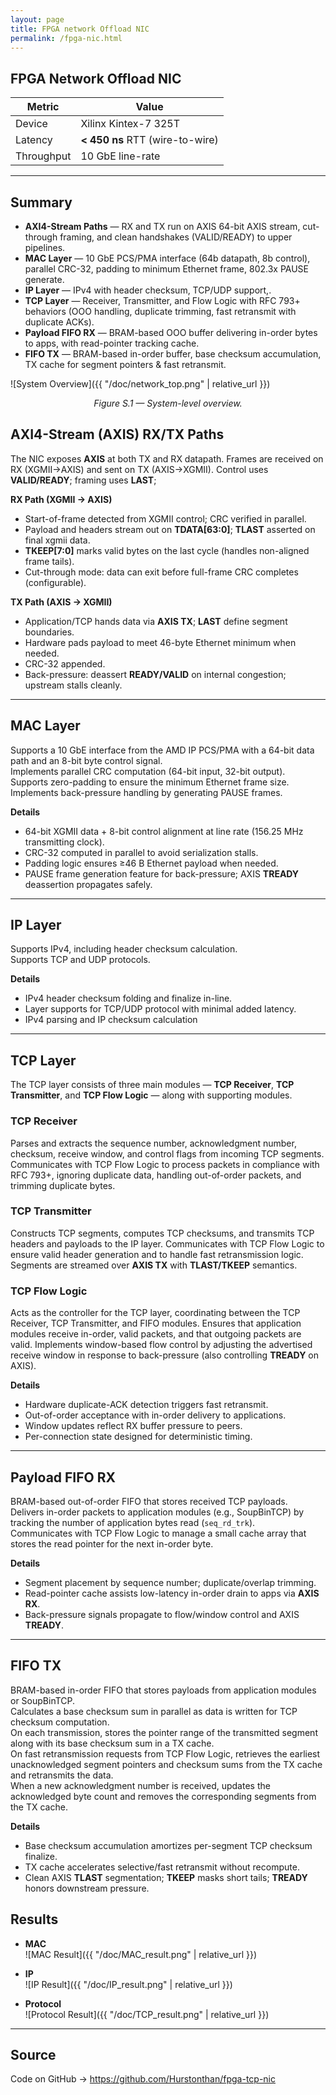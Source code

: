 ```yaml
---
layout: page
title: FPGA network Offload NIC
permalink: /fpga-nic.html
---
```


## FPGA Network Offload NIC

| Metric | Value |
|--------|-------|
| Device | Xilinx Kintex-7 325T |
| Latency | **< 450 ns** RTT (wire-to-wire) |
| Throughput | 10 GbE line-rate |

---

## Summary

- **AXI4-Stream Paths** — RX and TX run on AXIS 64-bit AXIS stream, cut-through framing, and clean handshakes (VALID/READY) to upper pipelines.
- **MAC Layer** — 10 GbE PCS/PMA interface (64b datapath, 8b control), parallel CRC-32, padding to minimum Ethernet frame, 802.3x PAUSE generate.
- **IP Layer** — IPv4 with header checksum, TCP/UDP support,.
- **TCP Layer** — Receiver, Transmitter, and Flow Logic with RFC 793+ behaviors (OOO handling, duplicate trimming, fast retransmit with duplicate ACKs).
- **Payload FIFO RX** — BRAM-based OOO buffer delivering in-order bytes to apps, with read-pointer tracking cache.
- **FIFO TX** — BRAM-based in-order buffer, base checksum accumulation, TX cache for segment pointers & fast retransmit.

![System Overview]({{ "/doc/network_top.png" | relative_url }})
<p align="center"><em>Figure S.1 — System-level overview.</em></p>



## AXI4-Stream (AXIS) RX/TX Paths

The NIC exposes **AXIS** at both TX and RX datapath. Frames are received on RX (XGMII→AXIS) and sent on TX (AXIS→XGMII). Control uses **VALID/READY**; framing uses **LAST**;

<!-- ![AXIS Overview]({{ "/doc/axis-overview.png" | relative_url }})
<p align="center"><em>Figure A.1 — AXIS bridging at RX/TX boundaries.</em></p> -->

**RX Path (XGMII → AXIS)**  
- Start-of-frame detected from XGMII control; CRC verified in parallel.  
- Payload and headers stream out on **TDATA[63:0]**; **TLAST** asserted on final xgmii data.  
- **TKEEP[7:0]** marks valid bytes on the last cycle (handles non-aligned frame tails).  
- Cut-through mode: data can exit before full-frame CRC completes (configurable).

**TX Path (AXIS → XGMII)**  
- Application/TCP hands data via **AXIS TX**; **LAST** define segment boundaries.  
- Hardware pads payload to meet 46-byte Ethernet minimum when needed.  
- CRC-32 appended.  
- Back-pressure: deassert **READY/VALID** on internal congestion; upstream stalls cleanly.

---

## MAC Layer

Supports a 10 GbE interface from the AMD IP PCS/PMA with a 64-bit data path and an 8-bit byte control signal.  
Implements parallel CRC computation (64-bit input, 32-bit output).  
Supports zero-padding to ensure the minimum Ethernet frame size.  
Implements back-pressure handling by generating PAUSE frames.

<!-- ![MAC Layer]({{ "/doc/mac-lay.png" | relative_url }})
<p align="center"><em>Figure M.1 — MAC datapath.</em></p> -->

**Details**
- 64-bit XGMII data + 8-bit control alignment at line rate (156.25 MHz transmitting clock).  
- CRC-32 computed in parallel to avoid serialization stalls.  
- Padding logic ensures ≥46 B Ethernet payload when needed.  
- PAUSE frame generation feature for back-pressure; AXIS **TREADY** deassertion propagates safely.

---

## IP Layer

Supports IPv4, including header checksum calculation.  
Supports TCP and UDP protocols.  

<!-- ![IP Layer]({{ "/doc/ip-layer.png" | relative_url }})
<p align="center"><em>Figure I.1 — IP parsing pipeline and checksum unit.</em></p> -->

**Details**
- IPv4 header checksum folding and finalize in-line.  
- Layer supports for TCP/UDP protocol with minimal added latency.
- IPv4 parsing and IP checksum calculation

---

## TCP Layer

The TCP layer consists of three main modules — **TCP Receiver**, **TCP Transmitter**, and **TCP Flow Logic** — along with supporting modules.

<!-- ![TCP Layer]({{ "/doc/tcp-layer.png" | relative_url }})
<p align="center"><em>Figure T.1 — TCP RX/TX/Flow control orchestration.</em></p> -->

### TCP Receiver
Parses and extracts the sequence number, acknowledgment number, checksum, receive window, and control flags from incoming TCP segments. Communicates with TCP Flow Logic to process packets in compliance with RFC 793+, ignoring duplicate data, handling out-of-order packets, and trimming duplicate bytes.

### TCP Transmitter
Constructs TCP segments, computes TCP checksums, and transmits TCP headers and payloads to the IP layer. Communicates with TCP Flow Logic to ensure valid header generation and to handle fast retransmission logic. Segments are streamed over **AXIS TX** with **TLAST/TKEEP** semantics.

### TCP Flow Logic
Acts as the controller for the TCP layer, coordinating between the TCP Receiver, TCP Transmitter, and FIFO modules. Ensures that application modules receive in-order, valid packets, and that outgoing packets are valid. Implements window-based flow control by adjusting the advertised receive window in response to back-pressure (also controlling **TREADY** on AXIS).

**Details**
- Hardware duplicate-ACK detection triggers fast retransmit.  
- Out-of-order acceptance with in-order delivery to applications.  
- Window updates reflect RX buffer pressure to peers.  
- Per-connection state designed for deterministic timing.

---

## Payload FIFO RX

BRAM-based out-of-order FIFO that stores received TCP payloads.  
Delivers in-order packets to application modules (e.g., SoupBinTCP) by tracking the number of application bytes read (`seq_rd_trk`).  
Communicates with TCP Flow Logic to manage a small cache array that stores the read pointer for the next in-order byte.

<!-- ![Payload FIFO RX]({{ "/doc/payload-fifo-rx.png" | relative_url }})
<p align="center"><em>Figure R.1 — RX FIFO with OOO accept / in-order release.</em></p> -->

**Details**
- Segment placement by sequence number; duplicate/overlap trimming.  
- Read-pointer cache assists low-latency in-order drain to apps via **AXIS RX**.  
- Back-pressure signals propagate to flow/window control and AXIS **TREADY**.

---

## FIFO TX

BRAM-based in-order FIFO that stores payloads from application modules or SoupBinTCP.  
Calculates a base checksum sum in parallel as data is written for TCP checksum computation.  
On each transmission, stores the pointer range of the transmitted segment along with its base checksum sum in a TX cache.  
On fast retransmission requests from TCP Flow Logic, retrieves the earliest unacknowledged segment pointers and checksum sums from the TX cache and retransmits the data.  
When a new acknowledgment number is received, updates the acknowledged byte count and removes the corresponding segments from the TX cache.

<!-- ![FIFO TX]({{ "/doc/fifo-tx.png" | relative_url }})
<p align="center"><em>Figure X.1 — TX FIFO with base-sum accumulation and TX cache.</em></p> -->

**Details**
- Base checksum accumulation amortizes per-segment TCP checksum finalize.  
- TX cache accelerates selective/fast retransmit without recompute.  
- Clean AXIS **TLAST** segmentation; **TKEEP** masks short tails; **TREADY** honors downstream pressure.

## Results

- **MAC**  
  ![MAC Result]({{ "/doc/MAC_result.png" | relative_url }})

- **IP**  
  ![IP Result]({{ "/doc/IP_result.png" | relative_url }})

- **Protocol**  
  ![Protocol Result]({{ "/doc/TCP_result.png" | relative_url }})

---

## Source

Code on GitHub → <https://github.com/Hurstonthan/fpga-tcp-nic>

